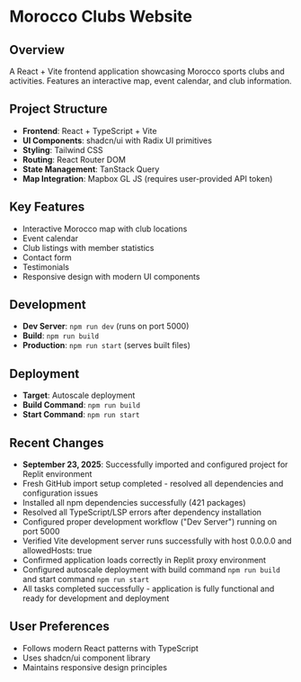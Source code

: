 # Morocco Clubs Website

## Overview
A React + Vite frontend application showcasing Morocco sports clubs and activities. Features an interactive map, event calendar, and club information.

## Project Structure
- **Frontend**: React + TypeScript + Vite
- **UI Components**: shadcn/ui with Radix UI primitives
- **Styling**: Tailwind CSS
- **Routing**: React Router DOM
- **State Management**: TanStack Query
- **Map Integration**: Mapbox GL JS (requires user-provided API token)

## Key Features
- Interactive Morocco map with club locations
- Event calendar
- Club listings with member statistics
- Contact form
- Testimonials
- Responsive design with modern UI components

## Development
- **Dev Server**: `npm run dev` (runs on port 5000)
- **Build**: `npm run build`
- **Production**: `npm run start` (serves built files)

## Deployment
- **Target**: Autoscale deployment
- **Build Command**: `npm run build`
- **Start Command**: `npm run start`

## Recent Changes
- **September 23, 2025**: Successfully imported and configured project for Replit environment
- Fresh GitHub import setup completed - resolved all dependencies and configuration issues
- Installed all npm dependencies successfully (421 packages)
- Resolved all TypeScript/LSP errors after dependency installation
- Configured proper development workflow ("Dev Server") running on port 5000
- Verified Vite development server runs successfully with host 0.0.0.0 and allowedHosts: true
- Confirmed application loads correctly in Replit proxy environment
- Configured autoscale deployment with build command `npm run build` and start command `npm run start`
- All tasks completed successfully - application is fully functional and ready for development and deployment

## User Preferences
- Follows modern React patterns with TypeScript
- Uses shadcn/ui component library
- Maintains responsive design principles